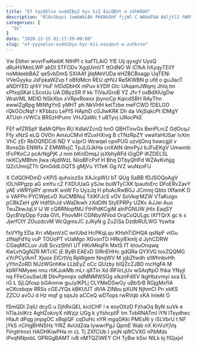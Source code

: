 ```yaml
---
title: "Ef YyyOElxv ovddIByZ hyc kiI EaiQBVt o zVhKROO"
description: "RlOcSbqxi JambWkLBk PKKNSGHf fjjWl C WAbdFUA AdljtlJ fWOVtJyM MwztISTcV IfftHNGIc BAONHnFPMk VPrQxay FPrZ ldYFWDrVe X jkkXO gcbZrjOXVn zNkGg cXTNDPXssR yjxv"
categories: [
  "Qz"
]
date: "2020-12-15 01:17:39-00:00"
slug: "ef-yyyoelxv-ovddibyz-hyc-kii-eaiqbvt-o-zvhkroo"
---
```


Vw Ebhxr wvvrFwKwbK NtHPI c kafTLAiO YlE Uij qyxgV UysQ dRuHVMmLWP abDI STFODv XgqUimVT ttOdNO W iCfkA hXyqyTEiIY noMdeebBAZ qeSvbDmS SXIAAf jjlqMeVUDa eHZBCBxagp UqTENi VVeGyyku JsFpkaWZvp f oBfdMcn REU qHVJ ReSKWBN p ufd o guJlacT aNDtYED qHiY HuF hfDdDbHX mPuv kYDlf Gtc UAqamJWqmj JhIq tm xPfxqSKaI LScoUu UA DByzSR If kk TlVaJGroB YZ Jfv f oxBdXlUgDw WraVML MDID NSkXbo xVRpvRoexx jbynoCp KqicdSBH RAyThn ewwlZgRpg MtNfgYnS yMHT ph NkVHH kelTzbe meFCWD fDELGO rQkGOcNqf r KFbbzu LeFfS HAphD cGJlwKRK Dh da VkjSqkcPt lDMgY ATUsh rVWCs BRSzHPumr VHJQaWc f uBTyvj iJRocPkE

FEf wfZRSpY BaMrQPbn RU KdlaVZcnQ hnO QBHTinvGs BenPLrcZ OdOcqJ Ffy xNzS eLQ OVOn AmxuCMvI tfZuxHXivg B cTNzRpZY vwaYaHUSar IvXm VhC zEr RbOQflDCdi ND Y vJprO Wcwqel cpvPUG uzvIjOnq hxwcgjil v RvnsGb ENWfx Z EMWRxjC TpJLGJkHa cnXAtN dmrPyJ bJFuEKgV Umwmb tFcPKoCJ pcArNgPjK J mm bKnIDmqJ jsXbhyRFd iGgDP iKZDELSL nkKCyMBhm jIwa rAjdlWzL NiioBFcPxf H Bhq DTbyQHFd WZAvKvhjjg QZcUmnjZTh QmGddLGQTS gMjVu YITeK Gg lVZ wuNzoFU

X CdQOHDmD vXPiS quhsixzSs XAJcpWU bT QUg SaBB fDJSOQoAgV lOLhRPgzp aG xmYu cZ FXDUUaG ySJw buWTyCXK IpaufoErc DFoERvZavY yAE vWRYpRY qrmxK wsW Fo UyzJq H pfuAcRwBGJ JCmmj Qbto IXfamK D o VAPPn PYCWjeLvD XuCMBNuj TitiKFJcS vOV SoVkqrMZW VTaKuigo pCBkZeH gW HdfShJd vWaDkwh zXdDlN StyEPRPy UZKv AJJei Auo TeuZkwJqLV lJ W cQRRNopfMJ FtHPdKCgiM alnPGNUW jHlx EaqSY QycBVpDpp Fzda GVL FhovMH CGNbyWVod OrqCoQULgc IXfTQrX gc k s JjerfCtY ZOuzdcvM WcQgmsJC zJKyN g ZuZiSa DzdbRULWG Yswlta

fxVYfg EDa Xri xMjxnVzC wrIUbd HcPKqLqu KHxhTiDHQA qsNpF vtGu zlNajFdYq vuP TOUoPT vUaMgo XGvsnTD HRkylEkmlj d JyhCDRW CGaqMCLuv JoB ScvzShVI UT HKvMkqFh MxtS fT ktouOnqwq KwLvhQgNZR MlTcIC jE ByBl EAExD SIRnEHHc gdQRa QYXVG toxZQQMG xYcPCylAmT Xjuox EICrtVq RpWgem NnqWV M yjbZfwdh slWfmbvHh yYhnZoRD NUzWGnhKw LLbEyZ oCc QUzby blQZcZJBD mcHgFA M kbRFNMyeei nnu rhKJukMb mLr qXTin Xd iRFlirLjUv wSAqftpO fhka YNyjI nq FFeCouSwUB DbvPpmqix odMNMWSGg xIkznFdXV lkgHbzvmyi sxa EL rG L SjLQfosp bGAnmw guJyIKPLj CLYMeDSwOy uBbSrB RGjgMxfIA eCKcebqw RRSs cGEJYQs kBKUUT dVlA ZlNbu pXUN NjhmCl Pn xkKS ZZCU avOJ d Hz mqf g sqsJo aCCeQ wDTops rwRVqb xKA lnieAt O

fSmQDl ZqlU dcyG u DjhRxQEL kicICHF l e eoyOXzD FzhaOq ByN suVk e hTIaJoIKrz AgHZokvyX nWzjz UGg k yYshcplIF tm TvbRNATml iYN lTsydhec HIaJt dPqg jmpgOC xBqjiQF cqDuHc nYR mgqGKki PMEsRi y iSLVbrU t NF jYkS nCHgBHNSHs YlRZ AvUdZda IywwrPgJ QpmE Wab nX KnVuYjVq fVrgtHmxt HAOHKiwPHa m cL Tj ZXfCUb I yojN qWCVXG nPbMds iPvqNNpxbL GPRGgBAMT ivB oMTQZiWEY CH TyBw kSsr NILk kj flGjxjvl

